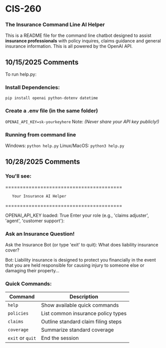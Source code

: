 # CIS-260

### The Insurance Command Line AI Helper

This is a README file for the command line chatbot designed to assist **insurance professionals** with policy inquires, claims guidance and general insurance information. This is all powered by the OpenAI API.

## 10/15/2025 Comments

To run help.py:


### Install Dependencies: 
`pip install openai python-dotenv datetime`

### Create a .env file (in the same folder)
`OPENAI_API_KEY=sk-yourkeyhere`
Note: *(Never share your API key publicly!)*

### Running from command line

Windows: `python help.py`
Linux/MacOS: `python3 help.py`

## 10/28/2025 Comments

### You'll see:


========================================

       Your Insurance AI Helper
       
========================================


OPENAI_API_KEY loaded: True
Enter your role (e.g., 'claims adjuster', 'agent', 'customer support'):

### Ask an Insurance Question!
Ask the Insurance Bot (or type 'exit' to quit): What does liability insurance cover?

Bot: Liability insurance is designed to protect you financially in the event that you are held responsible for causing injury to someone else or damaging their property...

### Quick Commands: 

| Command          | Description                         |
| ---------------- | ----------------------------------- |
| `help`           | Show available quick commands       |
| `policies`       | List common insurance policy types  |
| `claims`         | Outline standard claim filing steps |
| `coverage`       | Summarize standard coverage         |
| `exit` or `quit` | End the session                     |
